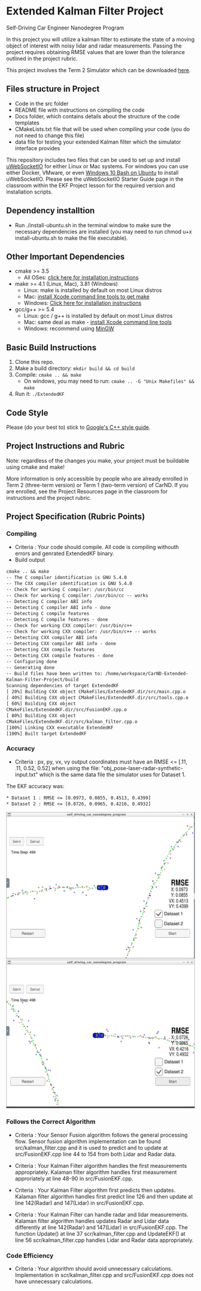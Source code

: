 # Extended Kalman Filter Project
Self-Driving Car Engineer Nanodegree Program

In this project you will utilize a kalman filter to estimate the state of a moving object of interest with noisy lidar and radar measurements. Passing the project requires obtaining RMSE values that are lower than the tolerance outlined in the project rubric. 

This project involves the Term 2 Simulator which can be downloaded [here](https://github.com/udacity/self-driving-car-sim/releases).

## Files structure in Project
* Code in the src folder
* README file with instructions on compiling the code
* Docs folder, which contains details about the structure of the code templates
* CMakeLists.txt file that will be used when compiling your code (you do not need to change this file)
* data file for testing your extended Kalman filter which the simulator interface provides

This repository includes two files that can be used to set up and install [uWebSocketIO](https://github.com/uWebSockets/uWebSockets) for either Linux or Mac systems. For windows you can use either Docker, VMware, or even [Windows 10 Bash on Ubuntu](https://www.howtogeek.com/249966/how-to-install-and-use-the-linux-bash-shell-on-windows-10/) to install uWebSocketIO. Please see the uWebSocketIO Starter Guide page in the classroom within the EKF Project lesson for the required version and installation scripts.

## Dependency installtion
* Run ./install-ubuntu.sh in the terminal window to make sure the necessary dependencies are installed (you may need to run chmod u+x install-ubuntu.sh to make the file executable).

## Other Important Dependencies

* cmake >= 3.5
  * All OSes: [click here for installation instructions](https://cmake.org/install/)
* make >= 4.1 (Linux, Mac), 3.81 (Windows)
  * Linux: make is installed by default on most Linux distros
  * Mac: [install Xcode command line tools to get make](https://developer.apple.com/xcode/features/)
  * Windows: [Click here for installation instructions](http://gnuwin32.sourceforge.net/packages/make.htm)
* gcc/g++ >= 5.4
  * Linux: gcc / g++ is installed by default on most Linux distros
  * Mac: same deal as make - [install Xcode command line tools](https://developer.apple.com/xcode/features/)
  * Windows: recommend using [MinGW](http://www.mingw.org/)

## Basic Build Instructions

1. Clone this repo.
2. Make a build directory: `mkdir build && cd build`
3. Compile: `cmake .. && make` 
   * On windows, you may need to run: `cmake .. -G "Unix Makefiles" && make`
4. Run it: `./ExtendedKF `

## Code Style

Please (do your best to) stick to [Google's C++ style guide](https://google.github.io/styleguide/cppguide.html).


## Project Instructions and Rubric

Note: regardless of the changes you make, your project must be buildable using
cmake and make!

More information is only accessible by people who are already enrolled in Term 2 (three-term version) or Term 1 (two-term version)
of CarND. If you are enrolled, see the Project Resources page in the classroom
for instructions and the project rubric.

## Project Specification (Rubric Points)

### Compiling
* Criteria : Your code should compile.
   All code is compiling withouth errors and genrated ExtendedKF binary. 
* Build output
```
cmake .. && make
-- The C compiler identification is GNU 5.4.0
-- The CXX compiler identification is GNU 5.4.0
-- Check for working C compiler: /usr/bin/cc
-- Check for working C compiler: /usr/bin/cc -- works
-- Detecting C compiler ABI info
-- Detecting C compiler ABI info - done
-- Detecting C compile features
-- Detecting C compile features - done
-- Check for working CXX compiler: /usr/bin/c++
-- Check for working CXX compiler: /usr/bin/c++ -- works
-- Detecting CXX compiler ABI info
-- Detecting CXX compiler ABI info - done
-- Detecting CXX compile features
-- Detecting CXX compile features - done
-- Configuring done
-- Generating done
-- Build files have been written to: /home/workspace/CarND-Extended-Kalman-Filter-Project/build
Scanning dependencies of target ExtendedKF
[ 20%] Building CXX object CMakeFiles/ExtendedKF.dir/src/main.cpp.o
[ 40%] Building CXX object CMakeFiles/ExtendedKF.dir/src/tools.cpp.o
[ 60%] Building CXX object CMakeFiles/ExtendedKF.dir/src/FusionEKF.cpp.o
[ 80%] Building CXX object CMakeFiles/ExtendedKF.dir/src/kalman_filter.cpp.o
[100%] Linking CXX executable ExtendedKF
[100%] Built target ExtendedKF
```
### Accuracy
* Criteria : px, py, vx, vy output coordinates must have an RMSE <= [.11, .11, 0.52, 0.52] when using the file: "obj_pose-laser-radar-synthetic-input.txt" which is the same data file the simulator uses for Dataset 1.

The EKF accuracy was:

    * Dataset 1 : RMSE <= [0.0973, 0.0855, 0.4513, 0.4399]
    * Dataset 2 : RMSE <= [0.0726, 0.0965, 0.4216, 0.4932]

![png](./Dataset1.png)
![png](./Dataset2.png)

### Follows the Correct Algorithm
* Criteria : Your Sensor Fusion algorithm follows the general processing flow. 
  Sensor fusion algorithm implementation can be found src/kalman_filter.cpp and it is used to predict and to update at src/FusionEKF.cpp line 44 to 154 from both Lidar and Radar data.
  
* Criteria : Your Kalman Filter algorithm handles the first measurements appropriately.
  Kalaman filter algorithm handles first measurement approriately at line 48-90 in src/FusionEKF.cpp.
  
* Criteria : Your Kalman Filter algorithm first predicts then updates.
Kalaman filter algorithm handles first predict line 126 and then update at line 142(Radar) and 147(Lidar) in src/FusionEKF.cpp.

* Criteria : Your Kalman Filter can handle radar and lidar measurements.
Kalaman filter algorithm handles updates Radar and Lidar data differently at line 142(Radar) and 147(Lidar) in src/FusionEKF.cpp. The function Update() at line 37 scr/kalman_filter.cpp and UpdateEKF() at line 56 scr/kalman_filter.cpp handles Lidar and Radar data appropriately. 

### Code Efficiency

* Criteria : Your algorithm should avoid unnecessary calculations.
Implementation in scr/kalman_filter.cpp and src/FusionEKF.cpp does not have unnecessary calculations.